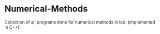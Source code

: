 # Numerical-Methods
Collection of all programs done for numerical methods in lab.
(implemented in C++)
